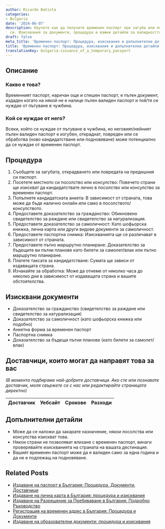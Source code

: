 ```yaml
---
author: Ricardo Batista
categories:
- Bulgaria
date: '2024-06-07'
description: Научете как да получите временен паспорт при загуба или повреда на стария
  си. Изисквания за документи, процедура и важни детайли за валидността му.
draft: false
meta_title: 'Временен паспорт: Процедура, изисквания и допълнителни детайли'
title: 'Временен паспорт: Процедура, изисквания и допълнителни детайли'
translationKey: bulgaria-issuance_of_a_temporary_passport
---
```



## Описание
### Какво е това?
Временният паспорт, наричан още и спешен паспорт, е пътен документ, издаден когато на някой не е налице пълен валиден паспорт и той/тя се нуждае от пътуване в чужбина.

### Кой се нуждае от него?
Всеки, който се нуждае от пътуване в чужбина, но неговият/нейният пълен валиден паспорт е изгубен, откраднат, повреден или се обработва (ново кандидатстване или подновяване) може потенциално да се нуждае от временен паспорт.

## Процедура
1. Съобщете за загубата, открадването или повредата на предишния си паспорт.
2. Посетете местното си посолство или консулство: Повечето страни ще изискват да кандидатствате лично в посолство или консулство за временен паспорт.
3. Попълнете кандидатската анкета: В зависимост от страната, това може да бъде налично онлайн или само в посолството/консулството.
4. Предоставете доказателство за гражданство: Обикновено свидетелство за раждане или свидетелство за натурализация.
5. Предоставете доказателство за самоличност: Като шофьорска книжка, лична карта или други видове документи за самоличност.
6. Предоставете паспортна снимка: Изискванията ще се различават в зависимост от страната.
7. Предоставете пътно маршрутно планиране: Доказателство за бъдещите ви пътни планове като билети за самолет/влак или пътно маршрутно планиране.
8. Платете таксата за кандидатстване: Сумата ще зависи от издаващата страна.
9. Изчакайте за обработка: Може да отнеме от няколко часа до няколко дни в зависимост от издаващата страна и вашите обстоятелства.

## Изисквани документи
- Доказателство за гражданство (свидетелство за раждане или свидетелство за натурализация)
- Доказателство за самоличност (като шофьорска книжка или подобно)
- Анкетна форма за временен паспорт
- Паспортна снимка
- Доказателство за бъдещи пътни планове (като билети за самолет/влак)

## Доставчици, които могат да направят това за вас
_(В момента подбираме най-добрите доставчици. Ако сте или познавате доставчик, моля свържете се с нас или редактирайте страницата директно)_

| Доставчик       |     Уебсайт     |     Срокове       |       Разходи    |
| :-------------: | :-------------: |  :-------------: | :-------------: |


## Допълнителни детайли
- Може да се наложи да закарате назначение, някои посолства или консулства изискват това.
- Някои страни не позволяват влизане с временен паспорт, винаги проверявайте изискванията на страната на вашата дестинация.
- Вашият временен паспорт може да е валиден само за една година и да не е подлежащ на подновяване.
## Related Posts

- [Издаване на паспорт в България: Процедура, Документи, Доставчици](https://tramitit.com/bg/guides/bulgaria/izdavane_na_pasport/)
- [Издаване на лична карта в България: процедура и изисквания](https://tramitit.com/bg/guides/bulgaria/izdavane_na_lichna_karta/)
- [Издаване на Разрешение за Пребиваване в България: Подробно Ръководство](https://tramitit.com/bg/guides/bulgaria/izdavane_na_razreshenie_za_prebivavane/)
- [Регистрация на временен адрес в България: Процедура и Документи](https://tramitit.com/bg/guides/bulgaria/registratsiia_na_vremenen_adres/)
- [Издаване на образователни документи: процедура и изисквания](https://tramitit.com/bg/guides/bulgaria/izdavane_na_dokument_za_obrazovanie/)